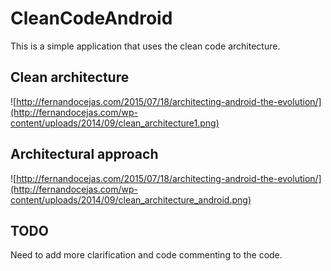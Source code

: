 # CleanCodeAndroid
This is a simple application that uses the clean code architecture.

Clean architecture
-----------------
![http://fernandocejas.com/2015/07/18/architecting-android-the-evolution/](http://fernandocejas.com/wp-content/uploads/2014/09/clean_architecture1.png)

Architectural approach
-----------------
![http://fernandocejas.com/2015/07/18/architecting-android-the-evolution/](http://fernandocejas.com/wp-content/uploads/2014/09/clean_architecture_android.png)


TODO
-----------------
Need to add more clarification and code commenting to the code.
